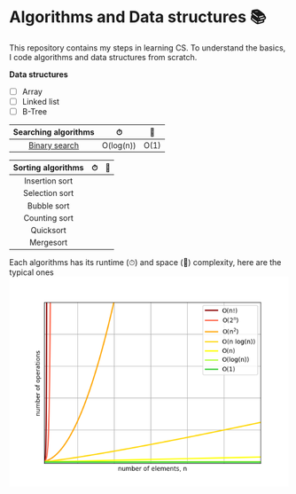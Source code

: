 # Algorithms and Data structures 📚
This repository contains my steps in learning CS. To understand the basics, I code algorithms and data structures from scratch.

**Data structures**
- [ ] Array
- [ ] Linked list
- [ ] B-Tree

| Searching algorithms                        |     ⏱    |  💾  |
|:-------------------------------------------:|:---------:|:----:|
| [Binary search](searching/binary_search.py) | O(log(n)) | O(1) |

| Sorting algorithms                          |     ⏱    |  💾  |
|:-------------------------------------------:|:---------:|:----:|
| Insertion sort |  |  |
| Selection sort |  |  |
| Bubble sort |  | |
| Counting sort |   |   |
| Quicksort |   |   |
| Mergesort |   |   |

Each algorithms has its runtime (⏱) and space (💾) complexity, here are the typical ones
![big-o](big-o.png)
